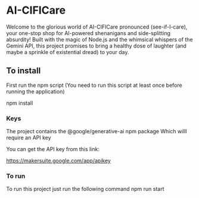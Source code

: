 # AI-CIFICare

Welcome to the glorious world of AI-CIFICare pronounced (see-if-I-care), your one-stop shop for AI-powered shenanigans and side-splitting absurdity! Built with the magic of Node.js and the whimsical whispers of the Gemini API, this project promises to bring a healthy dose of laughter (and maybe a sprinkle of existential dread) to your day.

## To install

First run the npm script (You need to run this script at least once before running the application)

npm install

### Keys

The project contains the @google/generative-ai npm package Which willl require an API key

You can get the API key from this link:

https://makersuite.google.com/app/apikey

### To run

To run this project just run the following command
npm run start
